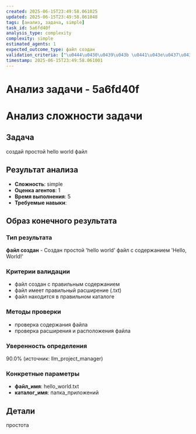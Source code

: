 ```yaml
---
created: 2025-06-15T23:49:58.061025
updated: 2025-06-15T23:49:58.061048
tags: [анализ, задача, simple]
task_id: 5a6fd40f
analysis_type: complexity
complexity: simple
estimated_agents: 1
expected_outcome_type: файл создан
validation_criteria: ["\u0444\u0430\u0439\u043b \u0441\u043e\u0437\u0434\u0430\u043d \u0441 \u043f\u0440\u0430\u0432\u0438\u043b\u044c\u043d\u044b\u043c \u0441\u043e\u0434\u0435\u0440\u0436\u0430\u043d\u0438\u0435\u043c", "\u0444\u0430\u0439\u043b \u0438\u043c\u0435\u0435\u0442 \u043f\u0440\u0430\u0432\u0438\u043b\u044c\u043d\u044b\u0439 \u0440\u0430\u0441\u0448\u0438\u0440\u0435\u043d\u0438\u0435 (.txt)", "\u0444\u0430\u0439\u043b \u043d\u0430\u0445\u043e\u0434\u0438\u0442\u0441\u044f \u0432 \u043f\u0440\u0430\u0432\u0438\u043b\u044c\u043d\u043e\u043c \u043a\u0430\u0442\u0430\u043b\u043e\u0433\u0435"]
timestamp: 2025-06-15T23:49:58.061001
---
```


# Анализ задачи - 5a6fd40f

# Анализ сложности задачи

## Задача
создай простой hello world файл

## Результат анализа
- **Сложность**: simple
- **Оценка агентов**: 1
- **Время выполнения**: 5
- **Требуемые навыки**: 

## Образ конечного результата

### Тип результата
**файл создан** - Создан простой 'hello world' файл с содержанием 'Hello, World!'

### Критерии валидации
- файл создан с правильным содержанием
- файл имеет правильный расширение (.txt)
- файл находится в правильном каталоге

### Методы проверки
- проверка содержания файла
- проверка расширения и расположения файла

### Уверенность определения
90.0% (источник: llm_project_manager)

### Конкретные параметры
- **файл_имя**: hello_world.txt
- **каталог_имя**: папка_приложений


## Детали
простота
